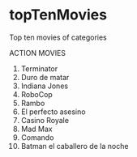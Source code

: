 # topTenMovies
Top ten movies of categories

ACTION  MOVIES

1. Terminator
2. Duro de matar
3. Indiana Jones
4. RoboCop
5. Rambo
6. El perfecto asesino
7. Casino Royale
8. Mad Max
9. Comando
10. Batman el caballero de la noche

